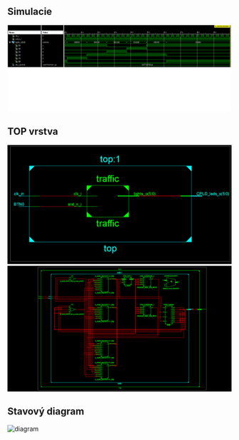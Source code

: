 ## Simulacie
![simulacie](simulation.png)

## TOP vrstva
![top](top.png)
![top2](top2.png)

## Stavový diagram
![diagram](stavovy.png)

